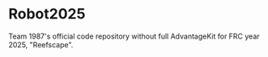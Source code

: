 # Robot2025

Team 1987's official code repository without full AdvantageKit for FRC year 2025, "Reefscape".
